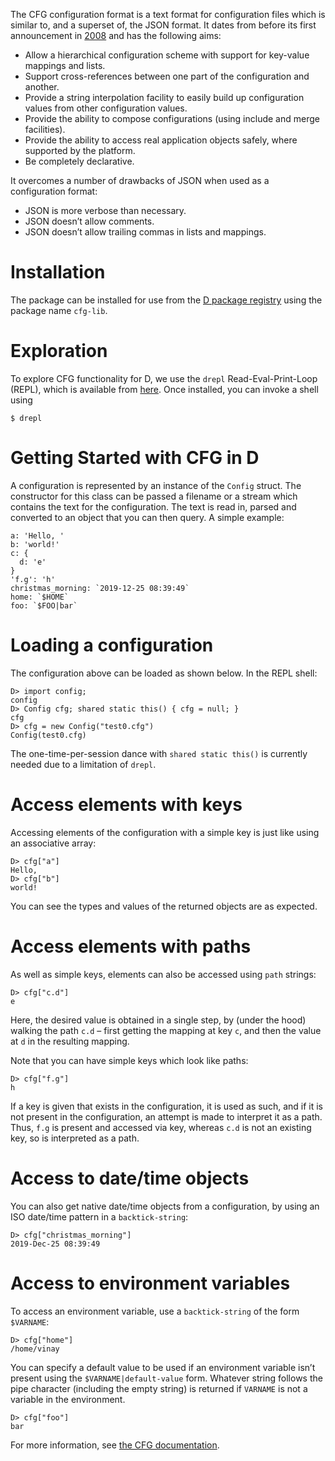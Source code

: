 The CFG configuration format is a text format for configuration files which is similar to, and a superset of, the JSON format. It dates from before its first announcement in [2008](https://wiki.python.org/moin/HierConfig) and has the following aims:

* Allow a hierarchical configuration scheme with support for key-value mappings and lists.
* Support cross-references between one part of the configuration and another.
* Provide a string interpolation facility to easily build up configuration values from other configuration values.
* Provide the ability to compose configurations (using include and merge facilities).
* Provide the ability to access real application objects safely, where supported by the platform.
* Be completely declarative.

It overcomes a number of drawbacks of JSON when used as a configuration format:

* JSON is more verbose than necessary.
* JSON doesn’t allow comments.
* JSON doesn’t allow trailing commas in lists and mappings.

Installation
============
The package can be installed for use from the [D package registry](https://code.dlang.org) using the package name `cfg-lib`.

Exploration
============
To explore CFG functionality for D, we use the `drepl` Read-Eval-Print-Loop (REPL), which is available from [here](https://github.com/vsajip/drepl). Once installed, you can invoke a shell using
```
$ drepl
```

Getting Started with CFG in D
=============================
A configuration is represented by an instance of the `Config` struct. The constructor for this class can be passed a filename or a stream which contains the text for the configuration. The text is read in, parsed and converted to an object that you can then query. A simple example:

```
a: 'Hello, '
b: 'world!'
c: {
  d: 'e'
}
'f.g': 'h'
christmas_morning: `2019-12-25 08:39:49`
home: `$HOME`
foo: `$FOO|bar`
```

Loading a configuration
=======================
The configuration above can be loaded as shown below. In the REPL shell:

```
D> import config;
config
D> Config cfg; shared static this() { cfg = null; }
cfg
D> cfg = new Config("test0.cfg")
Config(test0.cfg)
```
The one-time-per-session dance with `shared static this()` is currently needed due to a limitation of `drepl`.

Access elements with keys
=========================
Accessing elements of the configuration with a simple key is just like using an associative array:

```
D> cfg["a"]
Hello,
D> cfg["b"]
world!
```
You can see the types and values of the returned objects are as expected.

Access elements with paths
==========================
As well as simple keys, elements  can also be accessed using `path` strings:
```
D> cfg["c.d"]
e
```
Here, the desired value is obtained in a single step, by (under the hood) walking the path `c.d` – first getting the mapping at key `c`, and then the value at `d` in the resulting mapping.

Note that you can have simple keys which look like paths:
```
D> cfg["f.g"]
h
```
If a key is given that exists in the configuration, it is used as such, and if it is not present in the configuration, an attempt is made to interpret it as a path. Thus, `f.g` is present and accessed via key, whereas `c.d` is not an existing key, so is interpreted as a path.

Access to date/time objects
===========================
You can also get native date/time objects from a configuration, by using an ISO date/time pattern in a `backtick-string`:
```
D> cfg["christmas_morning"]
2019-Dec-25 08:39:49
```
Access to environment variables
===============================

To access an environment variable, use a `backtick-string` of the form `$VARNAME`:
```
D> cfg["home"]
/home/vinay
```
You can specify a default value to be used if an environment variable isn’t present using the `$VARNAME|default-value` form. Whatever string follows the pipe character (including the empty string) is returned if `VARNAME` is not a variable in the environment.
```
D> cfg["foo"]
bar
```
For more information, see [the CFG documentation](https://docs.red-dove.com/cfg/index.html).
